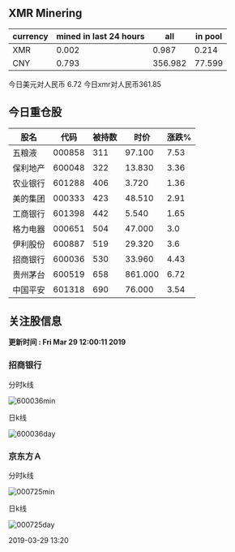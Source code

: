 ## XMR Minering

|currency|mined in last 24 hours|all|in pool|
|---|---|---|---|
|XMR|0.002|0.987|0.214|
|CNY|0.793|356.982|77.599|

今日美元对人民币 6.72	今日xmr对人民币361.85


## 今日重仓股 

|股名|代码|被持数|时价|涨跌%|
|---|---|---|---|---|
|五粮液|000858|311|97.100|7.53|
|保利地产|600048|322|13.830|3.36|
|农业银行|601288|406|3.720|1.36|
|美的集团|000333|423|48.510|2.91|
|工商银行|601398|442|5.540|1.65|
|格力电器|000651|504|47.000|3.0|
|伊利股份|600887|519|29.320|3.6|
|招商银行|600036|530|33.960|4.43|
|贵州茅台|600519|658|861.000|6.72|
|中国平安|601318|690|76.000|3.54|

## 关注股信息
**更新时间 : Fri Mar 29 12:00:11 2019**
### 招商银行 
分时k线

![600036min](http://image.sinajs.cn/newchart/min/n/sh600036.gif)

日k线

![600036day](http://image.sinajs.cn/newchart/daily/n/sh600036.gif)

### 京东方Ａ 
分时k线

![000725min](http://image.sinajs.cn/newchart/min/n/sz000725.gif)

日k线

![000725day](http://image.sinajs.cn/newchart/daily/n/sz000725.gif)

2019-03-29 13:20